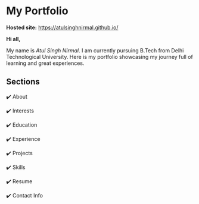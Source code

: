 # My Portfolio

**Hosted site:** https://atulsinghnirmal.github.io/

**Hi all,**

My name is *Atul Singh Nirmal*. I  am currently pursuing B.Tech from Delhi Technological University. Here is my portfolio showcasing my journey full of learning and great experiences.

## Sections
✔️ About

✔️ Interests

✔️ Education

✔️ Experience

✔️ Projects

✔️ Skills

✔️ Resume

✔️ Contact Info
